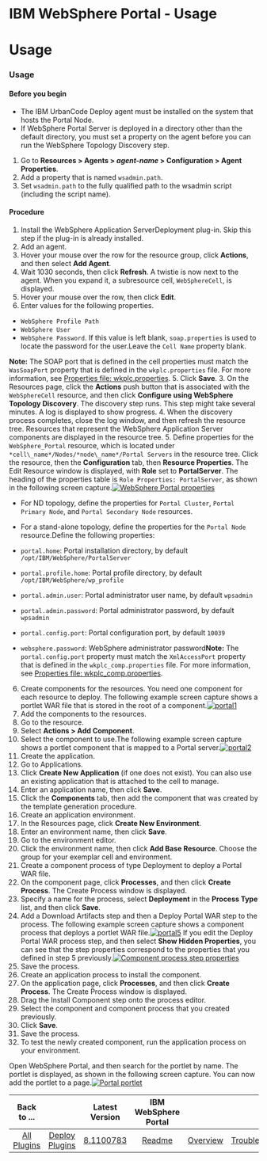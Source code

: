 
IBM WebSphere Portal - Usage
============================

# Usage


### Usage




#### Before you begin

* The IBM UrbanCode Deploy agent must be installed on the system that hosts the Portal Node.
* If WebSphere Portal Server is deployed in a directory other than the default directory, you must set a property on the agent before you can run the WebSphere Topology Discovery step.
1. Go to **Resources > Agents > *agent-name* > Configuration > Agent Properties**.
2. Add a property that is named `wsadmin.path`.
3. Set `wsadmin.path` to the fully qualified path to the wsadmin script (including the script name).

#### Procedure

1. Install the WebSphere Application ServerDeployment plug-in. Skip this step if the plug-in is already installed.
2. Add an agent.
1. Hover your mouse over the row for the resource group, click **Actions**, and then select **Add Agent**.
2. Wait 1030 seconds, then click **Refresh**. A twistie is now next to the agent. When you expand it, a subresource cell, `WebSphereCell`, is displayed.
3. Hover your mouse over the row, then click **Edit**.
4. Enter values for the following properties.
* `WebSphere Profile Path`
* `WebSphere User`
* `WebSphere Password`. If this value is left blank, `soap.properties` is used to locate the password for the user.Leave the `Cell Name` property blank.

**Note:** The SOAP port that is defined in the cell properties must match the `WasSoapPort` property that is defined in the `wkplc.properties` file. For more information, see [Properties file: wkplc.properties](https://www.ibm.com/support/knowledgecenter/SSHRKX_8.5.0/mp/properties/wkplc-dita.html).
5. Click **Save**.
3. On the Resources page, click the **Actions** push button that is associated with the `WebSphereCell` resource, and then click **Configure using WebSphere Topology Discovery**. The discovery step runs. This step might take several minutes. A log is displayed to show progress.
4. When the discovery process completes, close the log window, and then refresh the resource tree. Resources that represent the WebSphere Application Server components are displayed in the resource tree.
5. Define properties for the `WebSphere_Portal` resource, which is located under `*cell\_name*/Nodes/*node\_name*/Portal Servers` in the resource tree. Click the resource, then the **Configuration** tab, then **Resource Properties**. The Edit Resource window is displayed, with **Role** set to **PortalServer**. The heading of the properties table is `Role Properties: PortalServer`, as shown in the following screen capture.[![WebSphere Portal properties](portal3_crop.png)](portal3_crop.png)
* For ND topology, define the properties for `Portal Cluster`, `Portal Primary Node`, and `Portal Secondary Node` resources.
* For a stand-alone topology, define the properties for the `Portal Node` resource.Define the following properties:

* `portal.home`: Portal installation directory, by default `/opt/IBM/WebSphere/PortalServer`
* `portal.profile.home`: Portal profile directory, by default `/opt/IBM/WebSphere/wp_profile`
* `portal.admin.user`: Portal administrator user name, by default `wpsadmin`
* `portal.admin.password`: Portal administrator password, by default `wpsadmin`
* `portal.config.port`: Portal configuration port, by default `10039`
* `websphere.password`: WebSphere administrator password**Note:** The `portal.config.port` property must match the `XmlAccessPort` property that is defined in the `wkplc_comp.properties` file. For more information, see [Properties file: wkplc\_comp.properties](https://www.ibm.com/support/knowledgecenter/SSHRKX_8.5.0/mp/properties/wkplc_comp-dita.html).
6. Create components for the resources. You need one component for each resource to deploy.
The following example screen capture shows a portlet WAR file that is stored in the root of a component.[![portal1](portal1.png)](portal1.png)
7. Add the components to the resources.
1. Go to the resource.
2. Select **Actions > Add Component**.
3. Select the component to use.The following example screen capture shows a portlet component that is mapped to a Portal server.[![portal2](portal2.png)](portal2.png)
8. Create the application.
1. Go to Applications.
2. Click **Create New Application** (if one does not exist). You can also use an existing application that is attached to the cell to manage.
3. Enter an application name, then click **Save**.
4. Click the **Components** tab, then add the component that was created by the template generation procedure.
9. Create an application environment.
1. In the Resources page, click **Create New Environment**.
2. Enter an environment name, then click **Save**.
3. Go to the environment editor.
4. Click the environment name, then click **Add Base Resource**. Choose the group for your exemplar cell and environment.
10. Create a component process of type Deployment to deploy a Portal WAR file.
1. On the component page, click **Processes**, and then click **Create Process**. The Create Process window is displayed.
2. Specify a name for the process, select **Deployment** in the **Process Type** list, and then click **Save**.
3. Add a Download Artifacts step and then a Deploy Portal WAR step to the process. The following example screen capture shows a component process that deploys a portlet WAR file.[![portal5](portal5.png)](portal5.png) If you edit the Deploy Portal WAR process step, and then select **Show Hidden Properties**, you can see that the step properties correspond to the properties that you defined in step 5 previously.[![Component process step properties](portal7.png)](portal7.png)
4. Save the process.
11. Create an application process to install the component.
1. On the application page, click **Processes**, and then click **Create Process**. The Create Process window is displayed.
2. Drag the Install Component step onto the process editor.
3. Select the component and component process that you created previously.
4. Click **Save**.
5. Save the process.
12. To test the newly created component, run the application process on your environment.

Open WebSphere Portal, and then search for the portlet by name. The portlet is displayed, as shown in the following screen capture. You can now add the portlet to a page.[![Portal portlet](portal10.png)](portal10.png)


|Back to ...||Latest Version|IBM WebSphere Portal |||||
| :---: | :---: | :---: | :---: | :---: | :---: | :---: | :---: |
|[All Plugins](../../index.md)|[Deploy Plugins](../README.md)|[8.1100783](https://raw.githubusercontent.com/UrbanCode/IBM-UCD-PLUGINS/main/files/WebSpherePortal/WebSpherePortal-8.1100783.zip)|[Readme](README.md)|[Overview](overview.md)|[Troubleshooting](troubleshooting.md)|[Steps](steps.md)|[Downloads](downloads.md)|
